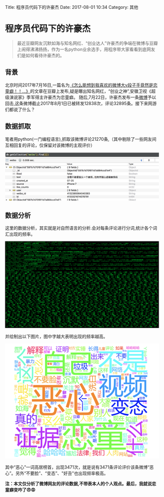 Title: 程序员代码下的许豪杰
Date: 2017-08-01 10:34
Category: 其他

# 程序员代码下的许豪杰

>最近豆瓣网友沉默如海与知名网红、“创业达人”许豪杰的争端在微博与豆瓣上闹得沸沸扬扬，作为一名python业余选手，用程序带大家看看到底网友们是如何看待许豪杰的。

## 背景

北京时间2017年7月16日,一篇名为[《怎么能想到我喜欢的微博大v段子手竟然是恋童癖！！...》](https://www.douban.com/group/topic/104951413/)的文章在豆瓣上发布,疑是曝出知名网红，“创业之神”,安徽卫视《超级演说家》季军得主许豪杰为恋童癖。
随后,7月22日，许豪杰发布一条[微博](https://m.weibo.cn/status/4132385564040383)予以回击,这条微博截止2017年8月1日已被转发12838次，评论32895条。接下来网游们都说了什么？

## 数据抓取

笔者用python(一门编程语言),抓取该微博评论21270条,（其中剔除了一些网友间互相回复的评论，仅保留对该微博的主观评价）

![存储数据](images/2017-08-02-00-04-30.png)

## 数据分析

这里的数据分析，其实就是对自然语言的分析.会对每条评论进行分词,统计各个词汇出现的频率。

![分析数据](images/2017-08-02-00-12-53.png)

并绘制出以下图片，图中字越大表明出现的频率越高。

![结论](images/2017-08-02-00-15-36.png)

其中“恶心”一词高居榜首，出现3471次，就是说有3471条评论评价该条微博“恶心”。另外“不要脸”、“变态”、"好丑"也出现频率极高。

**注：本文仅分析了微博网友的评论数据,不带表本人的个人观点。最后，我就说恋童癖变咋了😠😡**

